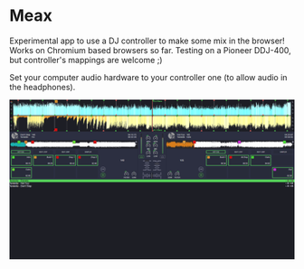 # Meax
Experimental app to use a DJ controller to make some mix in the browser!
Works on Chromium based browsers so far. Testing on a Pioneer DDJ-400, but controller's mappings are welcome ;)

Set your computer audio hardware to your controller one (to allow audio in the headphones).

<p>
  <img src="/assets/demo/Screenshot-2020-10-11.png" width="960" alt="screenshot" />
</p>
